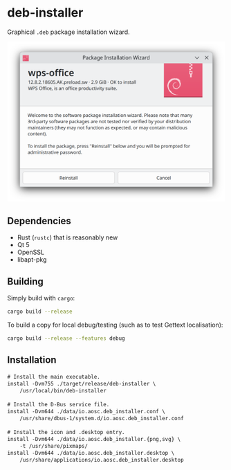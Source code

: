 deb-installer
===

Graphical `.deb` package installation wizard.

![Main interface](/data/screenshot.png)

Dependencies
---

- Rust (`rustc`) that is reasonably new
- Qt 5
- OpenSSL
- libapt-pkg

Building
---

Simply build with `cargo`:

```bash
cargo build --release
```

To build a copy for local debug/testing (such as to test Gettext
localisation):

```bash
cargo build --release --features debug
```

Installation
---

```debug
# Install the main executable.
install -Dvm755 ./target/release/deb-installer \
    /usr/local/bin/deb-installer

# Install the D-Bus service file.
install -Dvm644 ./data/io.aosc.deb_installer.conf \
    /usr/share/dbus-1/system.d/io.aosc.deb_installer.conf

# Install the icon and .desktop entry.
install -Dvm644 ./data/io.aosc.deb_installer.{png,svg} \
    -t /usr/share/pixmaps/
install -Dvm644 ./data/io.aosc.deb_installer.desktop \
    /usr/share/applications/io.aosc.deb_installer.desktop
```
